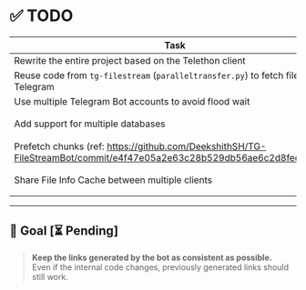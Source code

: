 # ✅ TODO

| Task                                                                                      | Status |
|-------------------------------------------------------------------------------------------|--------|
| Rewrite the entire project based on the Telethon client                                  | ✅ Done |
| Reuse code from `tg-filestream` (`paralleltransfer.py`) to fetch files from Telegram      | ✅ Done |
| Use multiple Telegram Bot accounts to avoid flood wait                                   | ✅ Done |
| Add support for multiple databases                                                       | ⏳ Pending |
| Prefetch chunks (ref: https://github.com/DeekshithSH/TG-FileStreamBot/commit/e4f47e05a2e63c28b529db56ae6c2d8feca924f0) | ✅ Done |
| Share File Info Cache between multiple clients                                           | ⏳ Pending |

---

## 🎯 Goal [⏳ Pending]

> **Keep the links generated by the bot as consistent as possible.**  
> Even if the internal code changes, previously generated links should still work.
